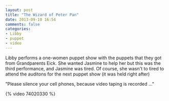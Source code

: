 ```yaml
---
layout: post
title: "The Wizard of Peter Pan"
date: 2013-09-10 16:54
comments: false
categories: 
- Libby
- puppet
- video
---
```

Libby performs a one-women puppet show with the puppets that they got from Grandparents Eick.  She wanted Jasmine to help her but this was the third performance, and Jasmine was tired.  Of course, she wasn't to tired to attend the auditons for the next puppet show (it was held right after)

"Please silence your cell phones, because video taping is recorded &hellip;"

{% video 74020330 %}